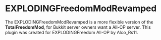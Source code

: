 # **EXPLODINGFreedomModRevamped** #

The EXPLODINGFreedomModRevamped is a more flexible version of the **TotalFreedomMod**, for Bukkit server owners want a All-OP server. This plugin was created for EXPLODINGFreedom All-OP by Alco_Rs11. 
